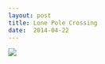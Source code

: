 ```yaml
---
layout: post
title: Lone Pole Crossing
date:  2014-04-22
---
```


![](https://farm8.staticflickr.com/7456/13996061643_41a9f516bd_c.jpg)
